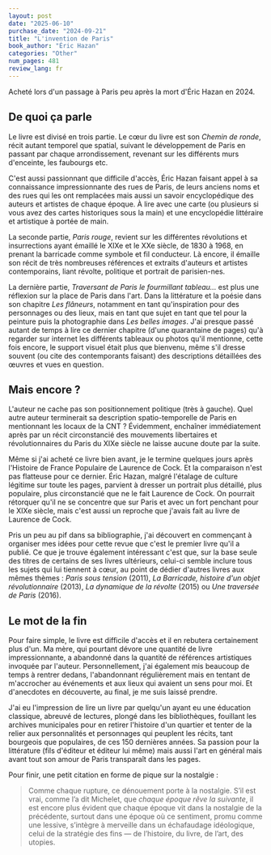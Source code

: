```yaml
---
layout: post
date: "2025-06-10"
purchase_date: "2024-09-21"
title: "L'invention de Paris"
book_author: "Éric Hazan"
categories: "Other"
num_pages: 481
review_lang: fr
---
```


Acheté lors d'un passage à Paris peu après la mort d'Éric Hazan en 2024.

## De quoi ça parle

Le livre est divisé en trois partie. Le cœur du livre est son *Chemin de ronde*, récit autant temporel que spatial, suivant le développement de Paris en passant par chaque arrondissement, revenant sur les différents murs d'enceinte, les faubourgs etc.

C'est aussi passionnant que difficile d'accès, Éric Hazan faisant appel à sa connaissance impressionnante des rues de Paris, de leurs anciens noms et des rues qui les ont remplacées mais aussi un savoir encyclopédique des auteurs et artistes de chaque époque. À lire avec une carte (ou plusieurs si vous avez des cartes historiques sous la main) et une encyclopédie littéraire et artistique à portée de main.

La seconde partie, *Paris rouge*, revient sur les différentes révolutions et insurrections ayant émaillé le XIXe et le XXe siècle, de 1830 à 1968, en prenant la barricade comme symbole et fil conducteur. Là encore, il émaille son récit de très nombreuses références et extraits d'auteurs et artistes contemporains, liant révolte, politique et portrait de parisien-nes.

La dernière partie, *Traversant de Paris le fourmillant tableau...* est plus une réflexion sur la place de Paris dans l'art. Dans la littérature et la poésie dans son chapitre *Les flâneurs*, notamment en tant qu'inspiration pour des personnages ou des lieux, mais en tant que sujet en tant que tel pour la peinture puis la photographie dans *Les belles images*. J'ai presque passé autant de temps à lire ce dernier chapitre (d'une quarantaine de pages) qu'à regarder sur internet les différents tableaux ou photos qu'il mentionne, cette fois encore, le support visuel était plus que bienvenu, même s'il dresse souvent (ou cite des contemporants faisant) des descriptions détaillées des œuvres et vues en question.

## Mais encore ?

L'auteur ne cache pas son positionnement politique (très à gauche). Quel autre auteur terminerait sa description spatio-temporelle de Paris en mentionnant les locaux de la CNT ? Évidemment, enchaîner immédiatement après par un récit circonstancié des mouvements libertaires et révolutionnaires du Paris du XIXe siècle ne laisse aucune doute par la suite.

Même si j'ai acheté ce livre bien avant, je le termine quelques jours après l'Histoire de France Populaire de Laurence de Cock. Et la comparaison n'est pas flatteuse pour ce dernier. Éric Hazan, malgré l'étalage de culture légitime sur toute les pages, parvient à dresser un portrait plus détaillé, plus populaire, plus circonstancié que ne le fait Laurence de Cock. On pourrait rétorquer qu'il ne se concentre que sur Paris et avec un fort penchant pour le XIXe siècle, mais c'est aussi un reproche que j'avais fait au livre de Laurence de Cock.

Pris un peu au pif dans sa bibliographie, j'ai découvert en commençant à organiser mes idées pour cette revue que c'est le premier livre qu'il a publié. Ce que je trouve également intéressant c'est que, sur la base seule des titres de certains de ses livres ultérieurs, celui-ci semble inclure tous les sujets qui lui tiennent à cœur, au point de dédier d'autres livres aux mêmes thèmes : *Paris sous tension* (2011), *La Barricade, histoire d'un objet révolutionnaire* (2013), *La dynamique de la révolte* (2015) ou *Une traversée de Paris* (2016).

## Le mot de la fin

Pour faire simple, le livre est difficile d'accès et il en rebutera certainement plus d'un. Ma mère, qui pourtant dévore une quantité de livre impressionnante, a abandonné dans la quantité de références artistiques invoquée par l'auteur. Personnellement, j'ai également mis beaucoup de temps à rentrer dedans, l'abandonnant régulièrement mais en tentant de m'accrocher au événements et aux lieux qui avaient un sens pour moi. Et d'anecdotes en découverte, au final, je me suis laissé prendre.

J'ai eu l'impression de lire un livre par quelqu'un ayant eu une éducation classique, abreuvé de lectures, plongé dans les bibliothèques, fouillant les archives municipales pour en retirer l'histoire d'un quartier et tenter de la relier aux personnalités et personnages qui peuplent les récits, tant bourgeois que populaires, de ces 150 dernières années. Sa passion pour la littérature (fils d'éditeur et éditeur lui même) mais aussi l'art en général mais avant tout son amour de Paris transparaît dans les pages.

Pour finir, une petit citation en forme de pique sur la nostalgie :

> Comme chaque rupture, ce dénouement porte à la nostalgie. S’il est vrai, comme l’a dit Michelet, que *chaque époque rêve la suivante*, il est encore plus évident que chaque époque vit dans la nostalgie de la précédente, surtout dans une époque où ce sentiment, promu comme une lessive, s’intègre à merveille dans un échafaudage idéologique, celui de la stratégie des fins — de l’histoire, du livre, de l’art, des utopies.